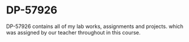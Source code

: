 # DP-57926
DP-57926 contains all of my lab works, assignments and projects. which was assigned by our teacher throughout in this course.
